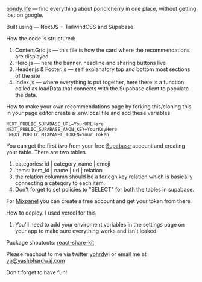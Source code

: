 [pondy.life](https://pondy.life) — find everything about pondicherry in one place, without getting lost on google.

Built using — NextJS + TailwindCSS and Supabase

How the code is structured:
1. ContentGrid.js — this file is how the card where the recommendations are displayed
2. Hero.js — here the banner, headline and sharing buttons live
3. Header.js & Footer.js — self explanatory top and bottom most sections of the site
4. Index.js — where everything is put together, here there is a function called as loadData that connects with the Supabase client to populate the data.


How to make your own recommendations page by forking this/cloning this in your page editor
create a .env.local file and add these variables

 
    NEXT_PUBLIC_SUPABASE_URL=YourURLHere 
    NEXT_PUBLIC_SUPABASE_ANON_KEY=YourKeyHere   
     NEXT_PUBLIC_MIXPANEL_TOKEN=Your_Token

You can get the first two from your free [Supabase](https://supabase.com/) account and creating your table. There are two tables
1. categories: id | category_name | emoji
2. items: item_id | name | url | relation
3. the relation colummn should be a foriegn key relation which is basically connecting a category to each item.
4. Don't forget to set policies to "SELECT" for both the tables in supabase.

For [Mixpanel](https://mixpanel.com) you can create a free account and get your token from there.

How to deploy. I used vercel for this
1. You'll need to add your enviroment variables in the settings page on your app to make sure everything works and isn't leaked


Package shoutouts: [react-share-kit](https://github.com/ayda-tech/react-share-kit) 

Please reachout to me via twitter [ybhrdwj](https://x.com/ybhrdwj) or email me at yb@yashbhardwaj.com

Don't forget to have fun!

